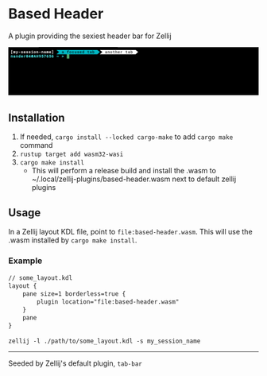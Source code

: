 # Based Header

A plugin providing the sexiest header bar for Zellij

![demo of plugin](assets/demo.png)

## Installation

1. If needed, `cargo install --locked cargo-make` to add `cargo make` command
1. `rustup target add wasm32-wasi`
1. `cargo make install`
    - This will perform a release build and install the .wasm to ~/.local/zellij-plugins/based-header.wasm next to default zellij plugins

## Usage

In a Zellij layout KDL file, point to `file:based-header.wasm`. This will use the .wasm
installed by `cargo make install`.

### Example

``` kdl
// some_layout.kdl 
layout {
    pane size=1 borderless=true {
        plugin location="file:based-header.wasm"
    }
    pane
}
```

`zellij -l ./path/to/some_layout.kdl -s my_session_name`

---

Seeded by Zellij's default plugin, `tab-bar`
